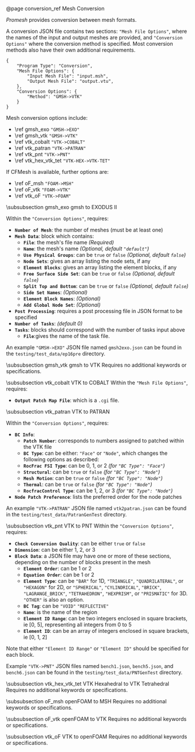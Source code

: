 @page conversion_ref Mesh Conversion

<em>Promesh</em> provides conversion between mesh formats.

A conversion JSON file contains two sections: `"Mesh File Options"`, where the names of the input and output meshes are provided, and `"Conversion Options"` where the conversion method is specified. Most conversion methods also have their own additional requirements.

    {
        "Program Type": "Conversion",
        "Mesh File Options": {
            "Input Mesh File": "input.msh",
            "Output Mesh File": "output.vtu",
        },
        "Conversion Options": {
            "Method": "GMSH->VTK"
        }
    }

Mesh conversion options include:
- \ref gmsh_exo `"GMSH->EXO"`
- \ref gmsh_vtk `"GMSH->VTK"`
- \ref vtk_cobalt `"VTK->COBALT"`
- \ref vtk_patran `"VTK->PATRAN"`
- \ref vtk_pnt `"VTK->PNT"` 
- \ref vtk_hex_vtk_tet `"VTK-HEX->VTK-TET"` 

If CFMesh is available, further options are:
- \ref oF_msh `"FOAM->MSH"` 
- \ref oF_vtk `"FOAM->VTK"` 
- \ref vtk_oF `"VTK->FOAM"` 

\subsubsection gmsh_exo gmsh to EXODUS II

Within the `"Conversion Options"`, requires:
- <strong>`Number of Mesh`</strong>: the number of meshes (must be at least one)
- <strong>`Mesh Data`</strong>: block which contains:
    - <strong>`File`</strong>: the mesh's file name <em>(Required)</em>
    - <strong>`Name`</strong>: the mesh's name <em>(Optional, default `"default"`)</em>
    - <strong>`Use Physical Groups`</strong>: can be `true` or `false` <em>(Optional, default `false`)</em>
    - <strong>`Node Sets`</strong>: gives an array listing the node sets, if any
    - <strong>`Element Blocks`</strong>: gives an array listing the element blocks, if any
    - <strong>`Free Surface Side Set`</strong>: can be `true` or `false` <em>(Optional, default `false`)</em>
    - <strong>`Split Top and Bottom`</strong>: can be `true` or `false` <em>(Optional, default `false`)</em>
    - <strong>`Side Set Names`</strong>: <em>(Optional)</em> 
    - <strong>`Element Block Names`</strong>: <em>(Optional)</em>
    - <strong>`Add Global Node Set`</strong>: <em>(Optional)</em>
- <strong>`Post Processing`</strong>: requires a post processing file in JSON format to be specified
- <strong>`Number of Tasks`</strong>: <em>(default 0)</em>
- <strong>`Tasks`</strong>: blocks should correspond with the number of tasks input above
    - <strong>`File`</strong>:gives the name of the task file.

An example `"GMSH->EXO"` JSON file named `gmsh2exo.json` can be found in the `testing/test_data/ep16pre` directory.

\subsubsection gmsh_vtk gmsh to VTK
Requires no additional keywords or specifications.

\subsubsection vtk_cobalt VTK to COBALT
Within the `"Mesh File Options"`, requires:
- <strong>`Output Patch Map File`</strong>: which is a `.cgi` file.

\subsubsection vtk_patran VTK to PATRAN

Within the `"Conversion Options"`, requires:
- <strong>`BC Info`</strong>:
    - <strong>`Patch Number`</strong>: corresponds to numbers assigned to patched within the VTK file
    - <strong>`BC Type`</strong>: can be either: `"Face"` or `"Node"`, which changes the following options as described:
    - <strong>`RocFrac FSI Type`</strong>: can be 0, 1, or 2  <em>(for `"BC Type": "Face"`)</em>
    - <strong>`Structural`</strong>: can be `true` or `false` <em>(for `"BC Type": "Node"`)</em>
    - <strong>`Mesh Motion`</strong>: can be `true` or `false` <em>(for `"BC Type": "Node"`)</em>
    - <strong>`Thermal`</strong>: can be `true` or `false` <em>(for `"BC Type": "Node"`)</em>
    - <strong>`RocfracControl Type`</strong>: can be 1, 2, or 3 <em>(for `"BC Type": "Node"`)</em>
- <strong>`Node Patch Preference`</strong>: lists the preferred order for the node patches

An example `"VTK->PATRAN"` JSON file named `vtk2patran.json` can be found in the `testing/test_data/PatranGenTest` directory.

\subsubsection vtk_pnt VTK to PNT
Within the `"Conversion Options"`, requires:
- <strong>`Check Conversion Quality`</strong>: can be either `true` or `false`
- <strong>`Dimension`</strong>: can be either 1, 2, or 3
- <strong>`Block Data`</strong>: a JSON file may have one or more of these sections, depending on the number of blocks present in the mesh
    - <strong>`Element Order`</strong>: can be 1 or 2
    - <strong>`Equation Order`</strong>: can be 1 or 2
    - <strong>`Element Type`</strong>: can be `"BAR"` for 1D, `"TRIANGLE"`, `"QUADRILATERAL"`, or `"HEXAGON"` for 2D, or `"SPHERICAL"`, `"CYLINDRICAL"`, `"BRICK"`, `"LAGRANGE_BRICK"`, `"TETRAHEDRON"`, `"HEXPRISM"`, or `"PRISMATIC"` for 3D. `"OTHER"` is also an option.
    - <strong>`BC Tag`</strong>: can be `"VOID"` `"REFLECTIVE"`
    - <strong>`Name`</strong>: is the name of the region
    - <strong>`Element ID Range`</strong>: can be two integers enclosed in square brackets, ie [0, 5], representing all integers from 0 to 5
    - <strong>`Element ID`</strong>: can be an array of integers enclosed in square brackets, ie [0, 1, 2]

Note that either `"Element ID Range"` or `"Element ID"` should be specified for each block.

Example `"VTK->PNT"` JSON files named `bench1.json`, `bench5.json`, and `bench6.json` can be found in the `testing/test_data/PNTGenTest` directory.

\subsubsection vtk_hex_vtk_tet VTK Hexahedral to VTK Tetrahedral
Requires no additional keywords or specifications.

\subsubsection oF_msh openFOAM to MSH
Requires no additional keywords or specifications.

\subsubsection oF_vtk openFOAM to VTK
Requires no additional keywords or specifications.

\subsubsection vtk_oF VTK to openFOAM
Requires no additional keywords or specifications.
